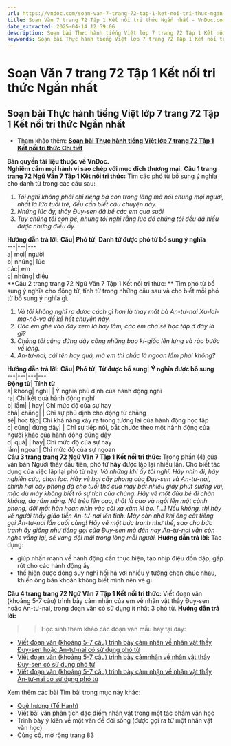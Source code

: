 ```yaml
---
url: https://vndoc.com/soan-van-7-trang-72-tap-1-ket-noi-tri-thuc-ngan-nhat-330041
title: Soạn Văn 7 trang 72 Tập 1 Kết nối tri thức Ngắn nhất - VnDoc.com
date_extracted: 2025-04-14 12:59:06
description: Soạn bài Thực hành tiếng Việt lớp 7 trang 72 Tập 1 Kết nối tri thức Ngắn nhất do VnDoc biên soạn nhằm giúp các em HS đạt kết quả tốt trong quá trình làm bài tập và học tập môn Ngữ văn lớp 7 sách Kết nối tri thức.
keywords: Soạn bài Thực hành tiếng Việt lớp 7 trang 72 Tập 1 Kết nối tri thức Ngắn nhất,Soạn Văn 7 trang 72 Tập 1 Kết nối tri thức Ngắn nhất,Thực hành tiếng Việt lớp 7 trang 72 Tập 1 Kết nối tri thức,Ngữ Văn 7 trang 72 Tập 1 Kết nối tri thức,Soạn bài Thực hành tiếng Việt trang 72 lớp 7,Soạn bài Thực hành tiếng Việt lớp 7 trang 72,Soạn bài Thực hành tiếng Việt trang 72 lớp 7 Tập 1,Soạn bài Thực hành tiếng Việt trang 72 lớp 7 kết nối tri thức,Thực hành tiếng Việt trang 72
---
```


# Soạn Văn 7 trang 72 Tập 1 Kết nối tri thức Ngắn nhất
## Soạn bài Thực hành tiếng Việt lớp 7 trang 72 Tập 1 Kết nối tri thức Ngắn nhất
  * Tham khảo thêm: [**Soạn bài Thực hành tiếng Việt lớp 7 trang 72 Tập 1 Kết nối tri thức Chi tiết**](<https://vndoc.com/soan-bai-thuc-hanh-tieng-viet-trang-72-268661>)

**Bản quyền tài liệu thuộc về VnDoc.  
Nghiêm cấm mọi hành vi sao chép với mục đích thương mại.**
**Câu 1 trang trang 72 Ngữ Văn 7 Tập 1 Kết nối tri thức:** Tìm các phó từ bổ sung ý nghĩa cho danh từ trong các câu sau:
  1. _Tôi nghĩ không phải chỉ riêng bà con trong làng mà nói chung mọi người, nhất là lứa tuổi trẻ, đều cần biết câu chuyện này._
  2. _Những lúc ấy, thầy Đuy-sen đã bế các em qua suối_
  3.  _Tuy chúng tôi còn bé, nhưng tôi nghĩ rằng lúc đó chúng tôi đều đã hiểu được những điều ấy._

**Hướng dẫn trả lời:**
**Câu**| **Phó từ**| **Danh từ được phó từ bổ sung ý nghĩa**  
---|---|---  
a| mọi| người  
b| những| lúc  
các| em  
c| những| điều  
**Câu 2 trang trang 72 Ngữ Văn 7 Tập 1 Kết nối tri thức: ** Tìm phó từ bổ sung ý nghĩa cho động từ, tính từ trong những câu sau và cho biết mỗi phó từ bổ sung ý nghĩa gì.
  1. _Và tôi không nghĩ ra được cách gì hơn là thay mặt bà An-tư-nai Xu-lai-ma-nô-va để kể hết chuyện này._
  2. _Các em ghé vào đây xem là hay lắm, các em chả sẽ học tập ở đây là gì?_
  3. _Chúng tôi cũng đứng dậy cõng những bao ki-giắc lên lưng và rảo bước về làng._
  4. _An-tư-nai, cái tên hay quá, mà em thì chắc là ngoan lắm phải không?_

**Hướng dẫn trả lời:**
**Câu**| **Phó từ**| **Từ được bổ sung**| **Ý nghĩa được bổ sung**  
---|---|---|---  
**Động từ**| **Tính từ**  
a| không| nghĩ| | Ý nghĩa phủ định của hành động nghĩ  
ra| Chỉ kết quả hành động nghĩ  
b| lắm| | hay| Chỉ mức độ của sự hay  
chả| chẳng| | Chỉ sự phủ định cho động từ chẳng  
sẽ| học tập| Chỉ khả năng xảy ra trong tương lai của hành động học tập  
c| cũng| đứng dậy| | Chỉ sự tiếp nối, bắt chước theo một hành động của người khác của hành động đứng dậy  
d| quá| | hay| Chỉ mức độ của sự hay  
lắm| ngoan| Chỉ mức độ của sự ngoan  
**Câu 3 trang trang 72 Ngữ Văn 7 Tập 1 Kết nối tri thức:** Trong phần \(4\) của văn bản Người thầy đầu tiên, phó từ **hãy** được lặp lại nhiều lần. Cho biết tác dụng của việc lặp lại phó từ này.
_Và những khi ấy tôi nghĩ: Hãy nhìn đi, hãy nghiên cứu, chọn lọc. Hãy vẽ hai cây phong của Đuy-sen và An-tư-nai, chính hai cây phong đã cho tuổi thơ của mày bất nhiêu giây phút sướng vui, mặc dù mày không biết rõ sự tích của chúng. Hãy vẽ một đứa bé đi chân không, da rám nắng. Nó trèo lên cao, thật là cao và ngồi lên một cành phong, đôi mắt hân hoan nhìn vào cõi xa xăm kì ảo._
_\[...\] Nếu không, thì hãy vẽ người thầy giáo tiễn An-tư-nai lên tỉnh. Mày còn nhớ khi ông cất tiếng gọi An-tư-nai lần cuối cùng\! Hãy vẽ một bức tranh như thế, sao cho bức tranh ấy giống như tiếng gọi của Đuy-sen mà đến nay An-tư-nai vẫn còn nghe vẳng lại, sẽ vang dội mãi trong lòng mỗi người._
**Hướng dẫn trả lời:**
Tác dụng:
  * giúp nhấn mạnh về hành động cần thực hiện, tạo nhịp điệu dồn dập, gấp rút cho các hành động ấy
  * thể hiện được dòng suy nghĩ hối hả với nhiều ý tưởng chen chúc nhau, khiến ông băn khoăn không biết mình nên vẽ gì

**Câu 4 trang trang 72 Ngữ Văn 7 Tập 1 Kết nối tri thức:** Viết đoạn văn \(khoảng 5-7 câu\) trình bày cảm nhận của em về nhân vật thầy Đuy-sen hoặc An-tư-nai, trong đoạn văn có sử dụng ít nhất 3 phó từ.
**Hướng dẫn trả lời:**
>> Học sinh tham khảo các đoạn văn mẫu hay tại đây:
  * [Viết đoạn văn \(khoảng 5-7 câu\) trình bày cảm nhận về nhân vật thầy Đuy-sen hoặc An-tư-nai có sử dụng phó từ](<https://vndoc.com/doan-van-cam-nhan-ve-nhan-vat-thay-duy-sen-hoac-an-tu-nai-co-su-dung-it-nhat-3-pho-tu-278426>)
  * [Viết đoạn văn \(khoảng 5-7 câu\) trình bày cảmnhận về nhân vật thầy Đuy-sen có sử dụng phó từ](<https://vndoc.com/doan-van-cam-nhan-ve-nhan-vat-thay-duy-sen-co-su-dung-it-nhat-3-pho-tu-278429>)
  * [Viết đoạn văn \(khoảng 5-7 câu\) trình bày cảm nhận về nhân vật thầy An-tư-nai có sử dụng phó từ](<https://vndoc.com/doan-van-cam-nhan-ve-nhan-vat-an-tu-nai-co-su-dung-it-nhat-3-pho-tu-278432>)

Xem thêm các bài Tìm bài trong mục này khác:
  * [Quê hương \(Tế Hanh\)](</soan-bai-que-huong-ngan-gon-lop-7-268687>)
  * Viết bài văn phân tích đặc điểm nhân vật trong một tác phẩm văn học
  * Trình bày ý kiến về một vấn đề đời sống \(được gợi ra từ một nhân vật văn học\)
  * Củng cố, mở rộng trang 83

